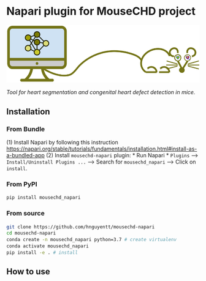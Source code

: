 # Napari plugin for MouseCHD project

![](mousechd_napari/assets/thumbnail.png)

*Tool for heart segmentation and congenital heart defect detection in mice.*

## Installation
### From Bundle
(1) Install Napari by following this instruction https://napari.org/stable/tutorials/fundamentals/installation.html#install-as-a-bundled-app
(2) Install `mousechd-napari` plugin:
    * Run Napari
    * `Plugins` --> `Install/Uninstall Plugins ...` --> Search for `mousechd_napari` --> Click on `install`.

### From PyPI
```bash
pip install mousechd_napari
```

### From source
```bash
git clone https://github.com/hnguyentt/mousechd-napari
cd mousechd-napari
conda create -n mousechd_napari python=3.7 # create virtualenv
conda activate mousechd_napari
pip install -e . # install
```

## How to use

